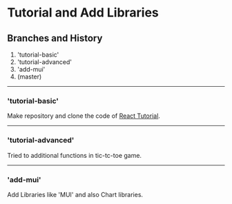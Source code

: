 # Tutorial and Add Libraries


## Branches and History


1. 'tutorial-basic'
2. 'tutorial-advanced'
3. 'add-mui'
4. (master)

---
### 'tutorial-basic'

Make repository and clone the code of [React Tutorial](https://ko.reactjs.org/tutorial/tutorial.html).

---
### 'tutorial-advanced'

Tried to additional functions in tic-tc-toe game.

---
### 'add-mui'

Add Libraries like 'MUI' and also Chart libraries.
